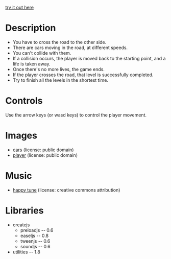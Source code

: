 [try it out here](http://nbpt.eu/games/cross_roads/)


Description
===========

- You have to cross the road to the other side.
- There are cars moving in the road, at different speeds.
- You can't collide with them.
- If a collision occurs, the player is moved back to the starting point, and a life is taken away.
- Once there's no more lives, the game ends.
- If the player crosses the road, that level is successfully completed.
- Try to finish all the levels in the shortest time.


Controls
========

Use the arrow keys (or wasd keys) to control the player movement.


Images
======

- [cars](http://opengameart.org/content/basic-2d-car-collection) (license: public domain)
- [player](http://opengameart.org/content/30-sprites-made-in-30-minutes) (license: public domain)


Music
=====

- [happy tune](http://opengameart.org/content/happy-tune) (license: creative commons attribution)


Libraries
=========

- createjs
    - preloadjs -- 0.6
    - easeljs -- 0.8
    - tweenjs -- 0.6
    - soundjs -- 0.6
- utilities -- 1.8
